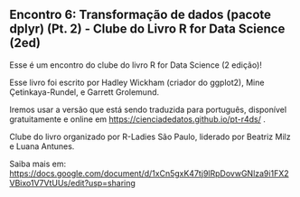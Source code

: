 ## Encontro 6: Transformação de dados (pacote dplyr) (Pt. 2) - Clube do Livro R for Data Science (2ed)

Esse é um encontro do clube do livro R for Data Science (2 edição)!

Esse livro foi escrito por Hadley Wickham (criador do ggplot2), Mine Çetinkaya-Rundel, e Garrett Grolemund.

Iremos usar a versão que está sendo traduzida para português, disponível gratuitamente e online em https://cienciadedatos.github.io/pt-r4ds/ .

Clube do livro organizado por R-Ladies São Paulo, liderado por Beatriz Milz e Luana Antunes.

Saiba mais em: https://docs.google.com/document/d/1xCn5gxK47tj9lRpDovwGNlza9i1FX2VBixo1V7VtUUs/edit?usp=sharing
